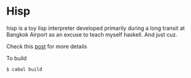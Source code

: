 # Hisp

hisp is a toy lisp interpreter developed primarily during a long transit at Bangkok Airport as an excuse to teach myself haskell. And just cuz.


Check this [post](http://olenhad.me/articles/a-compiler-on-transit/) for more details

To build

```
$ cabal build
```

